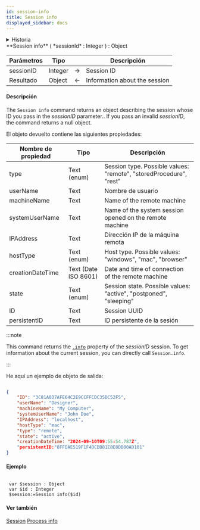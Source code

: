 ```yaml
---
id: session-info
title: Session info
displayed_sidebar: docs
---
```


<details><summary>Historia</summary>

| Lanzamiento | Modificaciones |
| ----------- | -------------- |
| 20 R7       | Añadidos       |

</details>

<!-- REF #_command_.Session info.Syntax -->**Session info** ( *sessionId* : Integer ) : Object<!-- END REF -->

<!-- REF #_command_.Session info.Params -->

| Parámetros | Tipo    |                             | Descripción                   |
| ---------- | ------- | :-------------------------: | ----------------------------- |
| sessionID  | Integer | &#8594; | Session ID                    |
| Resultado  | Object  | &#8592; | Information about the session |

<!-- END REF -->

#### Descripción

The `Session info` command <!-- REF #_command_.Session info.Summary -->returns an object describing the session whose ID you pass in the *sessionID* parameter.<!-- END REF -->. If you pass an invalid *sessionID*, the command returns a null object.

El objeto devuelto contiene las siguientes propiedades:

| Nombre de propiedad | Tipo                                    | Descripción                                                                                        |
| ------------------- | --------------------------------------- | -------------------------------------------------------------------------------------------------- |
| type                | Text (enum)          | Session type. Possible values: "remote", "storedProcedure", "rest" |
| userName            | Text                                    | Nombre de usuario                                                                                  |
| machineName         | Text                                    | Name of the remote machine                                                                         |
| systemUserName      | Text                                    | Name of the system session opened on the remote machine                                            |
| IPAddress           | Text                                    | Dirección IP de la máquina remota                                                                  |
| hostType            | Text (enum)          | Host type. Possible values: "windows", "mac", "browser"            |
| creationDateTime    | Text (Date ISO 8601) | Date and time of connection of the remote machine                                                  |
| state               | Text (enum)          | Session state. Possible values: "active", "postponed", "sleeping"  |
| ID                  | Text                                    | Session UUID                                                                                       |
| persistentID        | Text                                    | ID persistente de la sesión                                                                        |

:::note

This command returns the [`.info`](../API/SessionClass.md#info) property of the *sessionID* session. To get information about the current session, you can directly call `Session.info`.

:::

He aquí un ejemplo de objeto de salida:

```json

{
    "ID": "3C81A8D7AFE64C2E9CCFFCDC35DC52F5",
    "userName": "Designer",
    "machineName": "My Computer",
    "systemUserName": "John Doe",
    "IPAddress": "localhost",
    "hostType": "mac",
    "type": "remote",
    "state": "active",
    "creationDateTime: "2024-09-10T09:55:54.787Z",
    "persistentID:"8FFDAE519F1F4DCDB81E8E8DB00AD101"
}

```

#### Ejemplo

```4d

 var $session : Object
 var $id : Integer
 $session:=Session info($id)

```

#### Ver también

[Session](../API/SessionClass.md)
[Process info](process-info.md)
